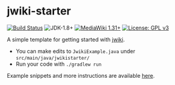 # jwiki-starter
[![Build Status](https://travis-ci.org/fastily/jwiki-starter.svg?branch=master)](https://travis-ci.org/fastily/jwiki-starter)
![JDK-1.8+](https://upload.wikimedia.org/wikipedia/commons/7/75/Blue_JDK_1.8%2B_Shield_Badge.svg)
[![MediaWiki 1.31+](https://upload.wikimedia.org/wikipedia/commons/b/b2/Blue_MediaWiki_1.31%2B_Shield_Badge.svg)](https://www.mediawiki.org/wiki/MediaWiki)
[![License: GPL v3](https://upload.wikimedia.org/wikipedia/commons/8/86/GPL_v3_Blue_Badge.svg)](https://www.gnu.org/licenses/gpl-3.0.en.html)

A simple template for getting started with [jwiki](https://github.com/fastily/jwiki).

* You can make edits to `JwikiExample.java` under `src/main/java/jwikistarter/`
* Run your code with `./gradlew run`

Example snippets and more instructions are available [here](https://github.com/fastily/jwiki/wiki/Examples).